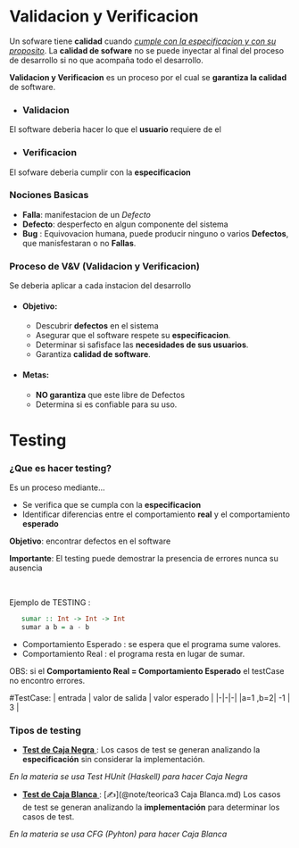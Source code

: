 
# Validacion y Verificacion 

Un sofware tiene __calidad__ cuando <u>_cumple con la especificacion y con su proposito_</u>.
La __calidad de sofware__ no se puede inyectar al final del proceso de desarrollo si no que acompaña todo el desarrollo.

__Validacion y Verificacion__ es un proceso por el cual se __garantiza la calidad__ de software.



* ### Validacion
El software deberia hacer lo que el __usuario__ requiere de el

* ### Verificacion
El sofware deberia cumplir con la __especificacion__


### Nociones Basicas

* __Falla__: manifestacion de un *Defecto*
* __Defecto__: desperfecto en algun componente del sistema
* __Bug__ : Equivovacion humana, puede producir ninguno o varios __Defectos__, que manisfestaran o no __Fallas__.



### Proceso de V&V (Validacion y Verificacion)

Se deberia aplicar a cada instacion del desarrollo

* #### Objetivo:
     - Descubrir __defectos__ en el sistema 
     - Asegurar que el software respete su __especificacion__.
     - Determinar si safisface las __necesidades de sus usuarios__.
     - Garantiza __calidad de software__. 
* #### Metas:     
     - __NO garantiza__ que este libre de Defectos
     - Determina si es confiable para su uso.


#
# Testing

### ¿Que es hacer testing?

Es un proceso mediante...
* Se verifica que se cumpla con la **especificacion**
* Identificar diferencias entre el comportamiento __real__ y el comportamiento __esperado__ 

__Objetivo__: encontrar defectos en el software

__Importante__: El testing puede demostrar la presencia de errores nunca su ausencia

<br>

Ejemplo de TESTING :

```haskell
   sumar :: Int -> Int -> Int
   sumar a b = a - b
``` 


- Comportamiento Esperado : se espera que el programa sume valores.
- Comportamiento Real : el programa resta en lugar de sumar.

OBS: si el __Comportamiento Real = Comportamiento Esperado__ el testCase no encontro errores.

#TestCase: 
  | entrada | valor de salida | valor esperado |
  |-|-|-|
  |a=1 ,b=2| -1 | 3 |



### Tipos de testing

  * <u> __Test de Caja Negra__ </u>: 
  Los casos de test se generan analizando la **especificación** sin considerar la implementación.

  *En la materia se usa Test HUnit (Haskell) para hacer Caja Negra*

  * <u> __Test de Caja Blanca__ </u>: [✍](@note/teorica3 Caja Blanca.md)
  Los casos de test se generan analizando la **implementación** para determinar los casos de test.

  *En la materia se usa CFG (Pyhton) para hacer Caja Blanca*






